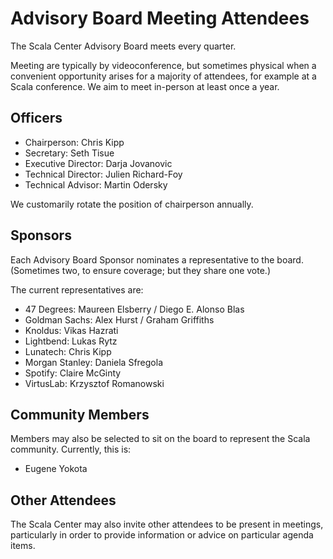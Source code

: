 # Advisory Board Meeting Attendees

The Scala Center Advisory Board meets every quarter.

Meeting are typically by videoconference, but sometimes physical when
a convenient opportunity arises for a majority of attendees, for
example at a Scala conference.  We aim to meet in-person at
least once a year.

## Officers

 - Chairperson: Chris Kipp
 - Secretary: Seth Tisue
 - Executive Director: Darja Jovanovic
 - Technical Director: Julien Richard-Foy
 - Technical Advisor: Martin Odersky

We customarily rotate the position of chairperson annually.

## Sponsors

Each Advisory Board Sponsor nominates a representative to the board.
(Sometimes two, to ensure coverage; but they share one vote.)

The current representatives are:

 - 47 Degrees: Maureen Elsberry / Diego E. Alonso Blas
 - Goldman Sachs: Alex Hurst / Graham Griffiths
 - Knoldus: Vikas Hazrati
 - Lightbend: Lukas Rytz
 - Lunatech: Chris Kipp
 - Morgan Stanley: Daniela Sfregola
 - Spotify: Claire McGinty
 - VirtusLab: Krzysztof Romanowski

## Community Members

Members may also be selected to sit on the board to represent the Scala
community. Currently, this is:

 - Eugene Yokota

## Other Attendees

The Scala Center may also invite other attendees to be present in meetings,
particularly in order to provide information or advice on particular agenda items.
